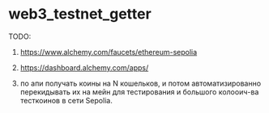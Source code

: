 # web3_testnet_getter

TODO:

1) https://www.alchemy.com/faucets/ethereum-sepolia
2) https://dashboard.alchemy.com/apps/

3) по апи получать коины на N кошельков, и потом автоматизированно перекидывать их на мейн для тестирования и большого колооич-ва тесткоинов в сети Sepolia.
   
